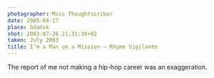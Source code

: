 ```yaml
---
photographer: Miss Thoughtscriber
date: 2005-04-17
place: Gdańsk
shot: 2003-07-26 21:31:38+02
taken: July 2003
title: I’m a Man on a Mission – Rhyme Vigilante
---
```


The report of me not making a hip-hop career was an exaggeration.
